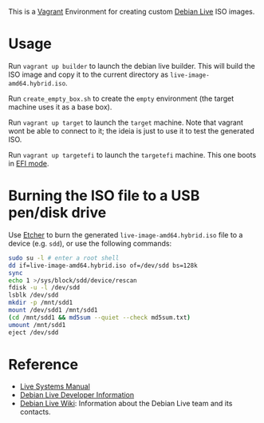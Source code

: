 This is a [Vagrant](https://www.vagrantup.com/) Environment for creating custom [Debian Live](https://www.debian.org/CD/live/) ISO images.

# Usage

Run `vagrant up builder` to launch the debian live builder. This will build the ISO image and copy it to the current directory as `live-image-amd64.hybrid.iso`.

Run `create_empty_box.sh` to create the `empty` environment (the target machine uses it as a base box).

Run `vagrant up target` to launch the `target` machine. Note that vagrant wont be able to connect to it; the ideia is just to use it to test the generated ISO.

Run `vagrant up targetefi` to launch the `targetefi` machine. This one boots in [EFI mode](https://en.wikipedia.org/wiki/Unified_Extensible_Firmware_Interface).


# Burning the ISO file to a USB pen/disk drive

Use [Etcher](https://www.etcher.io/) to burn the generated `live-image-amd64.hybrid.iso` file to a device (e.g. `sdd`), or use the following commands:

```bash
sudo su -l # enter a root shell
dd if=live-image-amd64.hybrid.iso of=/dev/sdd bs=128k
sync
echo 1 >/sys/block/sdd/device/rescan
fdisk -u -l /dev/sdd
lsblk /dev/sdd
mkdir -p /mnt/sdd1
mount /dev/sdd1 /mnt/sdd1
(cd /mnt/sdd1 && md5sum --quiet --check md5sum.txt)
umount /mnt/sdd1
eject /dev/sdd
```


# Reference

* [Live Systems Manual](http://debian-live.alioth.debian.org/live-manual/stable/manual/html/live-manual.en.html)
* [Debian Live Developer Information](http://debian-live.alioth.debian.org/)
* [Debian Live Wiki](http://wiki.debian.org/DebianLive): Information about the Debian Live team and its contacts.
